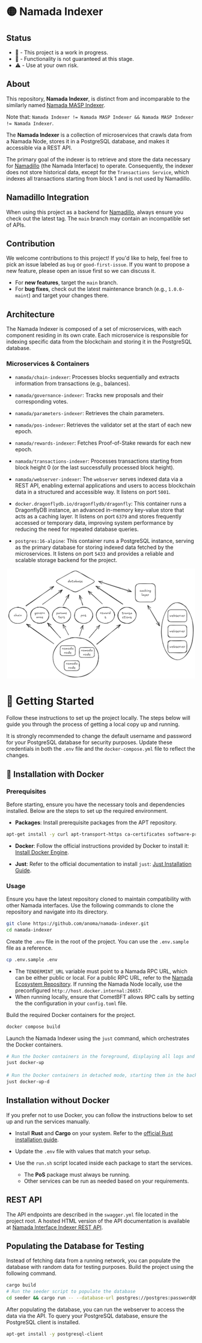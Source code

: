 # 🟡 Namada Indexer

## Status

- 🔧 - This project is a work in progress. 
- 🚧 - Functionality is not guaranteed at this stage. 
- ⚠️ - Use at your own risk.

##  About 

This repository, **Namada Indexer**, is distinct from and incomparable to the similarly named [Namada MASP Indexer](https://github.com/anoma/namada-masp-indexer).

Note that: `Namada Indexer != Namada MASP Indexer && Namada MASP Indexer != Namada Indexer`.

The **Namada Indexer** is a collection of microservices that crawls data from a Namada Node, stores it in a PostgreSQL database, and makes it accessible via a REST API.

The primary goal of the indexer is to retrieve and store the data necessary for [Namadillo](https://github.com/anoma/namada-interface) (the Namada Interface) to operate. Consequently, the indexer does not store historical data, except for the `Transactions Service`, which indexes all transactions starting from block 1 and is not used by Namadillo.

## Namadillo Integration

When using this project as a backend for [Namadillo](https://github.com/anoma/namada-interface), always ensure you check out the latest tag. The `main` branch may contain an incompatible set of APIs.

## Contribution

We welcome contributions to this project! If you'd like to help, feel free to pick an issue labeled as `bug` or `good-first-issue`. If you want to propose a new feature, please open an issue first so we can discuss it.

- For **new features**, target the `main` branch.
- For **bug fixes**, check out the latest maintenance branch (e.g., `1.0.0-maint`) and target your changes there.

## Architecture

The Namada Indexer is composed of a set of microservices, with each component residing in its own crate. Each microservice is responsible for indexing specific data from the blockchain and storing it in the PostgreSQL database.

### Microservices & Containers
- `namada/chain-indexer`: Processes blocks sequentially and extracts information from transactions (e.g., balances).

- `namada/governance-indexer`: Tracks new proposals and their corresponding votes.

- `namada/parameters-indexer`: Retrieves the chain parameters.

- `namada/pos-indexer`: Retrieves the validator set at the start of each new epoch.

- `namada/rewards-indexer`: Fetches Proof-of-Stake rewards for each new epoch.

- `namada/transactions-indexer`: Processes transactions starting from block height 0 (or the last successfully processed block height).

- `namada/webserver-indexer`: The `webserver` serves indexed data via a REST API, enabling external applications and users to access blockchain data in a structured and accessible way. It listens on port `5001`.

- `docker.dragonflydb.io/dragonflydb/dragonfly`: This container runs a DragonflyDB instance, an advanced in-memory key-value store that acts as a caching layer. It listens on port `6379` and stores frequently accessed or temporary data, improving system performance by reducing the need for repeated database queries.

- `postgres:16-alpine`: This container runs a PostgreSQL instance, serving as the primary database for storing indexed data fetched by the microservices. It listens on port `5433` and provides a reliable and scalable storage backend for the project.

<p align="center">
  <img src="docs/architecture.png" alt="Architecture" title="Architecture" width="500">
</p>


# 🚀 Getting Started

Follow these instructions to set up the project locally. The steps below will guide you through the process of getting a local copy up and running.

It is strongly recommended to change the default username and password for your PostgreSQL database for security purposes. Update these credentials in both the `.env` file and the `docker-compose.yml` file to reflect the changes.

## 🐳 Installation with Docker 

### Prerequisites

Before starting, ensure you have the necessary tools and dependencies installed. Below are the steps to set up the required environment.

- **Packages**: Install prerequisite packages from the APT repository.

```sh
apt-get install -y curl apt-transport-https ca-certificates software-properties-common git nano just build-essential
```

- **Docker**: Follow the official instructions provided by Docker to install it: [Install Docker Engine](https://docs.docker.com/engine/install/).

- **Just**: Refer to the official documentation to install `just`: [Just Installation Guide](https://github.com/casey/just).

### Usage
Ensure you have the latest repository cloned to maintain compatibility with other Namada interfaces. Use the following commands to clone the repository and navigate into its directory.

```sh
git clone https://github.com/anoma/namada-indexer.git
cd namada-indexer
```

Create the `.env` file in the root of the project. You can use the `.env.sample` file as a reference. 

```sh
cp .env.sample .env
```
- The `TENDERMINT_URL` variable must point to a Namada RPC URL, which can be either public or local. For a public RPC URL, refer to the [Namada Ecosystem Repository](https://github.com/Luminara-Hub/namada-ecosystem/tree/main/user-and-dev-tools/mainnet). If running the Namada Node locally, use the preconfigured `http://host.docker.internal:26657`.
- When running locally, ensure that CometBFT allows RPC calls by setting the the configuration in your `config.toml` file.

Build the required Docker containers for the project.
```sh
docker compose build
```

Launch the Namada Indexer using the `just` command, which orchestrates the Docker containers.
```sh
# Run the Docker containers in the foreground, displaying all logs and keeping the terminal active until stopped.
just docker-up

# Run the Docker containers in detached mode, starting them in the background without showing logs in the terminal.
just docker-up-d
```

## Installation without Docker

If you prefer not to use Docker, you can follow the instructions below to set up and run the services manually.

- Install **Rust** and **Cargo** on your system. Refer to the [official Rust installation guide](https://www.rust-lang.org/tools/install).

- Update the `.env` file with values that match your setup.

- Use the `run.sh` script located inside each package to start the services.  
   - The **PoS** package must always be running.  
   - Other services can be run as needed based on your requirements.

## REST API
The API endpoints are described in the `swagger.yml` file located in the project root. A hosted HTML version of the API documentation is available at [Namada Interface Indexer REST API](https://anoma.github.io/namada-indexer).

## Populating the Database for Testing

Instead of fetching data from a running network, you can populate the database with random data for testing purposes. Build the project using the following command.

```sh
cargo build
# Run the seeder script to populate the database
cd seeder && cargo run -- --database-url postgres://postgres:password@0.0.0.0:5433/namada-indexer
```

After populating the database, you can run the webserver to access the data via the API. To query your PostgreSQL database, ensure the PostgreSQL client is installed.

```sh
apt-get install -y postgresql-client
```
